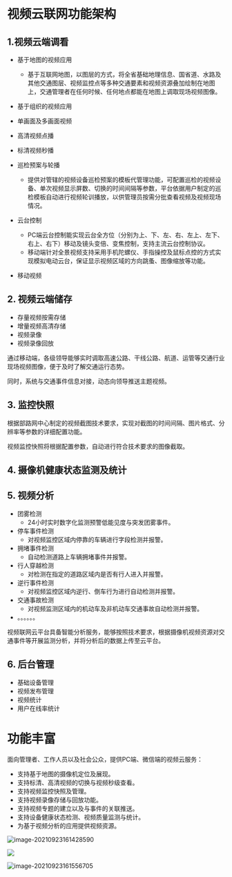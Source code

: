 # 视频云联网功能架构

## 1.视频云端调看

- 基于地图的视频应用
  - 基于互联网地图，以图层的方式，将全省基础地理信息、国省道、水路及其他交通图层、视频监控点等多种交通要素和视频资源叠加绘制在地图上，交通管理者在任何时候、任何地点都能在地图上调取现场视频图像。

- 基于组织的视频应用
- 单画面及多画面视频
- 高清视频点播
- 标清视频秒播
- 巡检预案与轮播
  - 提供对管辖的视频设备巡检预案的模板代管理功能，可配置巡检的视频设备、单次视频显示屏数、切换的时间间隔等参数，平台依据用户制定的巡检模板自动进行视频轮训播放，以供管理员按需分批查看视频及视频现场情况。
- 云台控制
  - PC端云台控制能实现云台全方位（分别为上、下、左、右、左上、左下、右上、右下）移动及镜头变倍、变焦控制，支持主流云台控制协议。
  - 移动端针对全景视频支持采用手机陀螺仪、手指操控及鼠标点控的方式实现模拟电动云台，保证显示视频区域的方向跳蚤、图像缩放等功能。
- 移动视频

## 2. 视频云端储存

- 存量视频按需存储
- 增量视频高清存储
- 视频录像
- 视频录像回放

通过移动端，各级领导能够实时调取高速公路、干线公路、航道、运管等交通行业现场视频图像，便于及时了解交通运行态势。

同时，系统与交通事件信息对接，动态向领导推送主题视频。

## 3. 监控快照

根据部路网中心制定的视频截图技术要求，实现对截图的时间间隔、图片格式、分辨率等参数的详细配置功能。

视频监控快照将根据配置参数，自动进行符合技术要求的图像截取。

## 4. 摄像机健康状态监测及统计



## 5. 视频分析

- 团雾检测
  - 24小时实时数字化监测预警低能见度与突发团雾事件。
- 停车事件检测
  - 对视频监控区域内停靠的车辆进行字段检测并报警。
- 拥堵事件检测
  - 自动检测道路上车辆拥堵事件并报警。
- 行人穿越检测
  - 对检测在指定的道路区域内是否有行人进入并报警。
- 逆行事件检测
  - 对视频监控区域内逆行、倒车行为进行自动检测并报警。
- 交通事故检测
  - 对视频监测区域内的机动车及非机动车交通事故自动检测并报警。
- 。。。。。。

视频联网云平台具备智能分析服务，能够按照技术要求，根据摄像机视频资源对交通事件等开展监测分析，并将分析后的数据上传至云平台。



## 6. 后台管理

- 基础设备管理
- 视频发布管理
- 视频统计
- 用户在线率统计

# 功能丰富

面向管理者、工作人员以及社会公众，提供PC端、微信端的视频云服务：

- 支持基于地图的摄像机定位及展现。
- 支持标清、高清视频的切换与视频秒级查看。
- 支持视频监控快照及管理。
- 支持视频录像存储与回放功能。
- 支持视频专题的建立以及与事件的关联推送。
- 支持设备健康状态检测、视频质量监测与统计。
- 为基于视频分析的应用提供视频资源。

![image-20210923161428590](https://gitee.com/er-huomeng/l-img/raw/master/typora/image-20210923161428590.png)

![](https://gitee.com/er-huomeng/l-img/raw/master/typora/image-20210923161448141.png)

![image-20210923161556705](https://gitee.com/er-huomeng/l-img/raw/master/typora/image-20210923161556705.png)